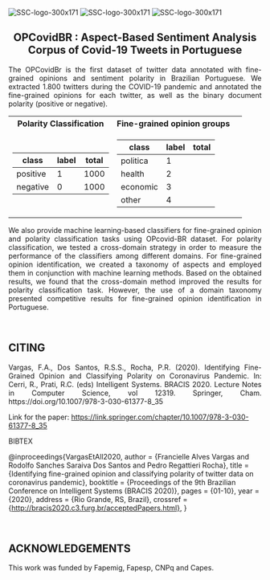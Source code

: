 ![SSC-logo-300x171](https://github.com/franciellevargas/HateBR/blob/5611312b1573cb1e5689fae64ab4ede88502ed78/.github/Logo-DCCUFMG.jpg)
![SSC-logo-300x171](https://github.com/franciellevargas/HateBR/blob/7e5fe34063f89296b17f8c255b89360dfef75761/.github/icmc.png)     ![SSC-logo-300x171](https://github.com/franciellevargas/HateBR/blob/1c2ecbc54df5719102d068370b3eca9dacea8334/.github/locus_media.png)


<h2 align="center"> OPCovidBR : Aspect-Based Sentiment Analysis Corpus of Covid-19 Tweets in Portuguese</h2>  

<p align="justify"> The OPCovidBr is the first dataset of twitter data annotated with fine-grained opinions and sentiment polarity in Brazilian Portuguese. We extracted 1.800 twitters during the COVID-19 pandemic and annotated the fine-grained opinions for each twitter, as well as the binary document polarity (positive or negative). </p>


<div align="center">
<table> 
  <tr><th>Polarity Classification</th><th>Fine-grained opinion groups</th></tr>
<tr><td>

|class|label|total|
|--|--|--|  
|positive|1|1000| 
|negative|0|1000| 

</td><td>

|class|label|total|
|--|--|--|  
|politica |1|| 
|health   |2||
|economic |3||
|other    |4||
  
</td><td>

</td></tr></table>
</div>
  
<p align="justify"> We also provide machine learning-based classifiers for fine-grained opinion and polarity classification tasks using OPcovid-BR dataset. For polarity classification, we tested a cross-domain strategy in order to measure the performance of the classifiers among different domains. For fine-grained opinion identification, we created a taxonomy of aspects and employed them in conjunction with machine learning methods. Based on the obtained results, we found that the cross-domain method improved the results for polarity classification task. However, the use of a domain taxonomy presented competitive results for fine-grained opinion identification in Portuguese. </p>

<br>
<h2 align="left"> CITING </h2>


<p align="justify"> Vargas, F.A., Dos Santos, R.S.S., Rocha, P.R. (2020). Identifying Fine-Grained Opinion and Classifying Polarity on Coronavirus Pandemic. In: Cerri, R., Prati, R.C. (eds) Intelligent Systems. BRACIS 2020. Lecture Notes in Computer Science, vol 12319. Springer, Cham. https://doi.org/10.1007/978-3-030-61377-8_35 </p>

Link for the paper: https://link.springer.com/chapter/10.1007/978-3-030-61377-8_35
  
BIBTEX

@inproceedings{VargasEtAll2020,
  author    = {Francielle Alves Vargas and
               Rodolfo Sanches Saraiva Dos Santos and
               Pedro Regattieri Rocha},
  title     = {Identifying fine-grained opinion and classifying polarity of twitter data on coronavirus pandemic},
  booktitle = {Proceedings of the 9th Brazilian Conference on Intelligent Systems (BRACIS 2020)},
  pages     = {01-10},
  year      = {2020},
  address   = {Rio Grande, RS, Brazil},
  crossref  = {http://bracis2020.c3.furg.br/acceptedPapers.html},
}
</br>

<br>
<h2 align="left"> ACKNOWLEDGEMENTS </h2>

<p align="justify"> This work was funded by  Fapemig, Fapesp, CNPq and Capes. </p>
</b>

